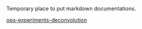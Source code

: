 Temporary place to put markdown documentations. 

[ops-experiments-deconvolution](https://bnorthan.github.io/docs/ops-experiments-deconvolution)
